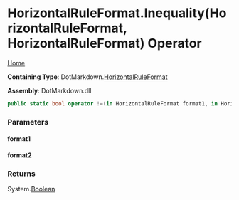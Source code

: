 <a name="_top"></a>

# HorizontalRuleFormat\.Inequality\(HorizontalRuleFormat, HorizontalRuleFormat\) Operator

[Home](../../../README.md#_top)

**Containing Type**: DotMarkdown\.[HorizontalRuleFormat](../README.md#_top)

**Assembly**: DotMarkdown\.dll

```csharp
public static bool operator !=(in HorizontalRuleFormat format1, in HorizontalRuleFormat format2)
```

### Parameters

#### format1

#### format2

### Returns

System\.[Boolean](https://docs.microsoft.com/en-us/dotnet/api/system.boolean)

